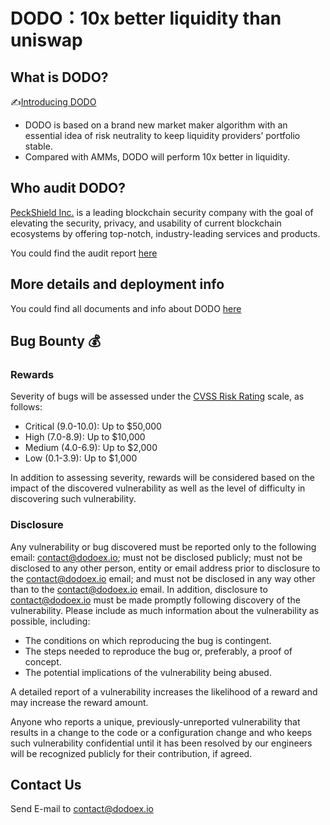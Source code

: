 # DODO：10x better liquidity than uniswap

## What is DODO?

✍️[Introducing DODO](https://medium.com/@dodo.in.the.zoo/introducing-dodo-10x-better-liquidity-than-uniswap-852ce2137c57)

- DODO is based on a brand new market maker algorithm with an essential idea of risk neutrality to keep liquidity providers’ portfolio stable.
- Compared with AMMs, DODO will perform 10x better in liquidity.

## Who audit DODO?

[PeckShield Inc.](https://peckshield.cn/en) is a leading blockchain security company with the goal of elevating the security, privacy, and usability of current blockchain ecosystems by offering top-notch, industry-leading services and products.

You could find the audit report [here](https://raw.githubusercontent.com/DODOEX/dodo-smart-contract/master/audit/dodo_audit_report_2020_16_en_1.0.pdf)

## More details and deployment info

You could find all documents and info about DODO [here](https://dodoex.github.io/docs/docs)

## Bug Bounty 💰

### Rewards

Severity of bugs will be assessed under the [CVSS Risk Rating](https://www.first.org/cvss/calculator/3.0) scale, as follows:

 - Critical (9.0-10.0): Up to $50,000
 - High (7.0-8.9): Up to $10,000
 - Medium (4.0-6.9): Up to $2,000
 - Low (0.1-3.9): Up to $1,000

In addition to assessing severity, rewards will be considered based on the impact of the discovered vulnerability as well as the level of difficulty in discovering such vulnerability.

### Disclosure

Any vulnerability or bug discovered must be reported only to the following email: contact@dodoex.io; must not be disclosed publicly; must not be disclosed to any other person, entity or email address prior to disclosure to the contact@dodoex.io email; and must not be disclosed in any way other than to the contact@dodoex.io email. In addition, disclosure to contact@dodoex.io must be made promptly following discovery of the vulnerability. Please include as much information about the vulnerability as possible, including:

 - The conditions on which reproducing the bug is contingent.
 - The steps needed to reproduce the bug or, preferably, a proof of concept.
 - The potential implications of the vulnerability being abused.
 
A detailed report of a vulnerability increases the likelihood of a reward and may increase the reward amount.

Anyone who reports a unique, previously-unreported vulnerability that results in a change to the code or a configuration change and who keeps such vulnerability confidential until it has been resolved by our engineers will be recognized publicly for their contribution, if agreed.

## Contact Us

Send E-mail to contact@dodoex.io